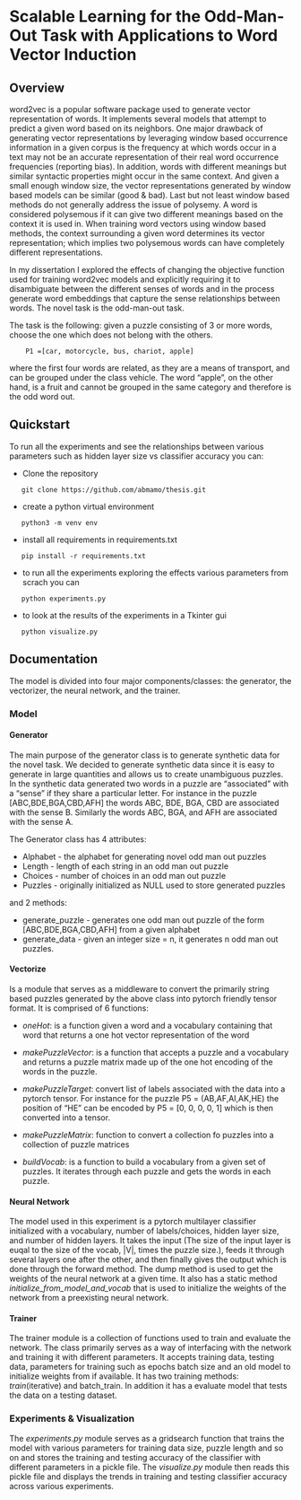 # Scalable Learning for the Odd-Man-Out Task with Applications to Word Vector Induction

## Overview

word2vec is a popular software package used to generate vector representation of words. It implements several models that attempt to predict a given word based on its neighbors. One major drawback of generating vector representations by leveraging window based occurrence information in a given corpus is the frequency at which words occur in a text may not be an accurate representation of their real word occurrence frequencies (reporting bias). In addition, words with different meanings but similar syntactic properties might occur in the same context. And given a small enough window size, the vector representations generated by window based models can be similar (good & bad). Last but not least window based methods do not generally address the issue of polysemy. A word is considered polysemous if it can give two different meanings based on the context it is used in. When training word vectors using window based methods, the context surrounding a given word determines its vector representation; which implies two polysemous words can have completely different representations. 
 
In my dissertation I explored the effects of changing the objective function used for training word2vec models and explicitly requiring it to disambiguate between the different senses of words and in the process generate word embeddings that capture the sense relationships between words. The novel task is the odd-man-out task.

The task is the following: given a puzzle consisting of 3 or more words, choose the one which does not belong with the others.
```
	P1 =[car, motorcycle, bus, chariot, apple] 
```
where the first four words are related, as they are a means of transport, and can be grouped under the class vehicle. The word “apple”, on the other hand, is a fruit and cannot be grouped in the same category and therefore is the odd word out. 

## Quickstart

To run all the experiments and see the relationships between various parameters such as hidden layer size vs classifier accuracy you can:

- Clone the repository
```
   git clone https://github.com/abmamo/thesis.git
```
- create a python virtual environment
```
   python3 -m venv env
```
- install all requirements in requirements.txt
```
   pip install -r requirements.txt
```
- to run all the experiments exploring the effects various parameters from scrach you can 
```
   python experiments.py
```
- to look at the results of the experiments in a Tkinter gui
```
   python visualize.py
```

## Documentation
The model is divided into four major components/classes: the generator, the vectorizer, the neural network, and the trainer.

### Model
#### Generator

The main purpose of the generator class is to generate synthetic data for the novel task. We decided to generate synthetic data since it is easy to generate in large quantities and allows us to create unambiguous puzzles. In the synthetic data generated two words in a puzzle are “associated” with a “sense” if they share a particular letter. For instance in the puzzle [ABC,BDE,BGA,CBD,AFH] the words ABC, BDE, BGA, CBD are associated with the sense B. Similarly the words ABC, BGA, and AFH are associated with the sense A. 

The Generator class has 4 attributes:

- Alphabet - the alphabet for generating novel odd man out puzzles
- Length - length of each string in an odd man out puzzle
- Choices - number of choices in an odd man out puzzle
- Puzzles - originally initialized as NULL used to store generated puzzles

and 2 methods:

- generate_puzzle - generates one odd man out puzzle of the form [ABC,BDE,BGA,CBD,AFH] from a given alphabet
- generate_data - given an integer size = n, it generates n odd man out puzzles.


#### Vectorize 

Is a module that serves as a middleware to convert the primarily string based puzzles generated by the above class into pytorch friendly tensor format. It is comprised of 6 functions:

- _oneHot_: is a function given a word and a vocabulary containing that word that returns a one hot vector representation of the word

- _makePuzzleVector_: is a function that accepts a puzzle and a vocabulary and returns a puzzle matrix made up of the one hot encoding of the words in the puzzle.

- _makePuzzleTarget_: convert list of labels associated with the data into a pytorch tensor. For instance for the puzzle P5 = (AB,AF,AI,AK,HE) the position of “HE” can be encoded by P5 = [0, 0, 0, 0, 1] which is then converted into a tensor.

- _makePuzzleMatrix_: function to convert a collection fo puzzles into a collection of puzzle matrices

- _buildVocab_: is a function to build a vocabulary from a given set of puzzles. It iterates through each puzzle and gets the words in each puzzle.

#### Neural Network

The model used in this experiment is a pytorch multilayer classifier initialized with a vocabulary, number of labels/choices, hidden layer size, and number of hidden layers. It takes the input (The size of the input layer is euqal to the size of the vocab, |V|, times the puzzle size.), feeds it through several layers one after the other, and then finally gives the output which is done through the forward method. The dump method is used to get the weights of the neural network at a given time. It also has a static method _initialize_from_model_and_vocab_ that is used to initialize the weights of the network from a preexisting neural network.

#### Trainer

The trainer module is a collection of functions used to train and evaluate the network. The class primarily serves as a way of interfacing with the network and training it with different parameters. It accepts training data, testing data, parameters for training such as epochs batch size and an old model to initialize weights from if available. It has two training methods: _train_(iterative) and batch_train. In addition it has a evaluate model that tests the data on a testing dataset.

### Experiments & Visualization

The _experiments.py_ module serves as a gridsearch function that trains the model with various parameters for training data size, puzzle length and so on and stores the training and testing accuracy of the classifier with different parameters in a pickle file. The _visualize.py_ module then reads this pickle file and displays the trends in training and testing classifier accuracy across various experiments.

